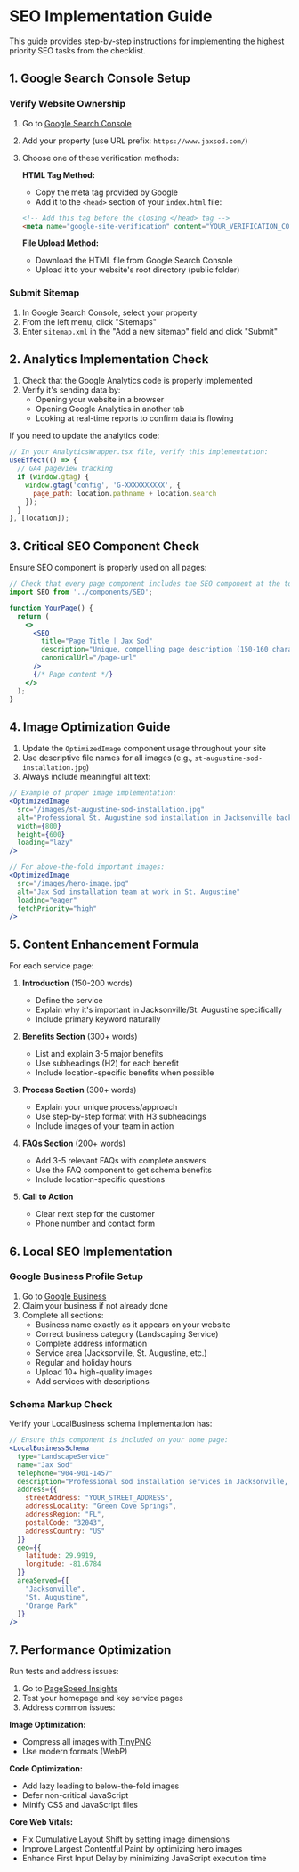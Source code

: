 # SEO Implementation Guide

This guide provides step-by-step instructions for implementing the highest priority SEO tasks from the checklist.

## 1. Google Search Console Setup

### Verify Website Ownership

1. Go to [Google Search Console](https://search.google.com/search-console)
2. Add your property (use URL prefix: `https://www.jaxsod.com/`)
3. Choose one of these verification methods:
   
   **HTML Tag Method:**
   - Copy the meta tag provided by Google
   - Add it to the `<head>` section of your `index.html` file:
   
   ```html
   <!-- Add this tag before the closing </head> tag -->
   <meta name="google-site-verification" content="YOUR_VERIFICATION_CODE" />
   ```
   
   **File Upload Method:**
   - Download the HTML file from Google Search Console
   - Upload it to your website's root directory (public folder)

### Submit Sitemap

1. In Google Search Console, select your property
2. From the left menu, click "Sitemaps"
3. Enter `sitemap.xml` in the "Add a new sitemap" field and click "Submit"

## 2. Analytics Implementation Check

1. Check that the Google Analytics code is properly implemented
2. Verify it's sending data by:
   - Opening your website in a browser
   - Opening Google Analytics in another tab
   - Looking at real-time reports to confirm data is flowing

If you need to update the analytics code:

```jsx
// In your AnalyticsWrapper.tsx file, verify this implementation:
useEffect(() => {
  // GA4 pageview tracking
  if (window.gtag) {
    window.gtag('config', 'G-XXXXXXXXXX', {
      page_path: location.pathname + location.search
    });
  }
}, [location]);
```

## 3. Critical SEO Component Check

Ensure SEO component is properly used on all pages:

```jsx
// Check that every page component includes the SEO component at the top:
import SEO from '../components/SEO';

function YourPage() {
  return (
    <>
      <SEO
        title="Page Title | Jax Sod"
        description="Unique, compelling page description (150-160 characters)"
        canonicalUrl="/page-url"
      />
      {/* Page content */}
    </>
  );
}
```

## 4. Image Optimization Guide

1. Update the `OptimizedImage` component usage throughout your site
2. Use descriptive file names for all images (e.g., `st-augustine-sod-installation.jpg`)
3. Always include meaningful alt text:

```jsx
// Example of proper image implementation:
<OptimizedImage
  src="/images/st-augustine-sod-installation.jpg"
  alt="Professional St. Augustine sod installation in Jacksonville backyard"
  width={800}
  height={600}
  loading="lazy"
/>

// For above-the-fold important images:
<OptimizedImage
  src="/images/hero-image.jpg"
  alt="Jax Sod installation team at work in St. Augustine"
  loading="eager"
  fetchPriority="high"
/>
```

## 5. Content Enhancement Formula

For each service page:

1. **Introduction** (150-200 words)
   - Define the service
   - Explain why it's important in Jacksonville/St. Augustine specifically
   - Include primary keyword naturally

2. **Benefits Section** (300+ words)
   - List and explain 3-5 major benefits
   - Use subheadings (H2) for each benefit
   - Include location-specific benefits when possible

3. **Process Section** (300+ words)
   - Explain your unique process/approach
   - Use step-by-step format with H3 subheadings
   - Include images of your team in action

4. **FAQs Section** (200+ words)
   - Add 3-5 relevant FAQs with complete answers
   - Use the FAQ component to get schema benefits
   - Include location-specific questions

5. **Call to Action**
   - Clear next step for the customer
   - Phone number and contact form

## 6. Local SEO Implementation

### Google Business Profile Setup

1. Go to [Google Business](https://business.google.com/)
2. Claim your business if not already done
3. Complete all sections:
   - Business name exactly as it appears on your website
   - Correct business category (Landscaping Service)
   - Complete address information
   - Service area (Jacksonville, St. Augustine, etc.)
   - Regular and holiday hours
   - Upload 10+ high-quality images
   - Add services with descriptions

### Schema Markup Check

Verify your LocalBusiness schema implementation has:

```jsx
// Ensure this component is included on your home page:
<LocalBusinessSchema
  type="LandscapeService"
  name="Jax Sod"
  telephone="904-901-1457"
  description="Professional sod installation services in Jacksonville, FL."
  address={{
    streetAddress: "YOUR_STREET_ADDRESS",
    addressLocality: "Green Cove Springs",
    addressRegion: "FL",
    postalCode: "32043",
    addressCountry: "US"
  }}
  geo={{
    latitude: 29.9919,
    longitude: -81.6784
  }}
  areaServed={[
    "Jacksonville",
    "St. Augustine",
    "Orange Park"
  ]}
/>
```

## 7. Performance Optimization

Run tests and address issues:

1. Go to [PageSpeed Insights](https://pagespeed.web.dev/)
2. Test your homepage and key service pages
3. Address common issues:

**Image Optimization:**
- Compress all images with [TinyPNG](https://tinypng.com/)
- Use modern formats (WebP)

**Code Optimization:**
- Add lazy loading to below-the-fold images
- Defer non-critical JavaScript
- Minify CSS and JavaScript files

**Core Web Vitals:**
- Fix Cumulative Layout Shift by setting image dimensions
- Improve Largest Contentful Paint by optimizing hero images
- Enhance First Input Delay by minimizing JavaScript execution time 
